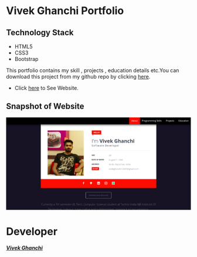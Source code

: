 Vivek Ghanchi Portfolio
=======================

##  Technology Stack

* HTML5
* CSS3
* Bootstrap

This portfolio contains my skill , projects , education details etc.You can download this project from my github repo by clicking [here](https://github.com/vivekghanchi/vivekghanchi.github.io).

* Click [here](https://vivekghanchi.github.io) to See Website.

## Snapshot of Website

![Main Page](/images/main-page.png?raw=true "Home Page")

# Developer

##### [Vivek Ghanchi](https://github.com/vivekghanchi)
